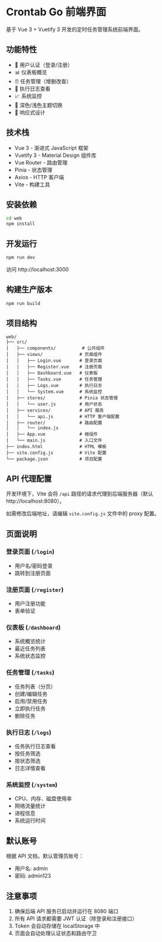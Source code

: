 # Crontab Go 前端界面

基于 Vue 3 + Vuetify 3 开发的定时任务管理系统前端界面。

## 功能特性

- 🔐 用户认证（登录/注册）
- 📊 仪表板概览
- ⏰ 任务管理（增删改查）
- 📝 执行日志查看
- 📈 系统监控
- 🌙 深色/浅色主题切换
- 📱 响应式设计

## 技术栈

- Vue 3 - 渐进式 JavaScript 框架
- Vuetify 3 - Material Design 组件库
- Vue Router - 路由管理
- Pinia - 状态管理
- Axios - HTTP 客户端
- Vite - 构建工具

## 安装依赖

```bash
cd web
npm install
```

## 开发运行

```bash
npm run dev
```

访问 http://localhost:3000

## 构建生产版本

```bash
npm run build
```

## 项目结构

```
web/
├── src/
│   ├── components/          # 公共组件
│   ├── views/              # 页面组件
│   │   ├── Login.vue       # 登录页面
│   │   ├── Register.vue    # 注册页面
│   │   ├── Dashboard.vue   # 仪表板
│   │   ├── Tasks.vue       # 任务管理
│   │   ├── Logs.vue        # 执行日志
│   │   └── System.vue      # 系统监控
│   ├── stores/             # Pinia 状态管理
│   │   └── user.js         # 用户状态
│   ├── services/           # API 服务
│   │   └── api.js          # HTTP 客户端配置
│   ├── router/             # 路由配置
│   │   └── index.js
│   ├── App.vue             # 根组件
│   └── main.js             # 入口文件
├── index.html              # HTML 模板
├── vite.config.js          # Vite 配置
└── package.json            # 项目配置
```

## API 代理配置

开发环境下，Vite 会将 `/api` 路径的请求代理到后端服务器（默认 http://localhost:8080）。

如需修改后端地址，请编辑 `vite.config.js` 文件中的 proxy 配置。

## 页面说明

### 登录页面 (`/login`)
- 用户名/密码登录
- 跳转到注册页面

### 注册页面 (`/register`)
- 用户注册功能
- 表单验证

### 仪表板 (`/dashboard`)
- 系统概览统计
- 最近任务列表
- 系统状态监控

### 任务管理 (`/tasks`)
- 任务列表（分页）
- 创建/编辑任务
- 启用/禁用任务
- 立即执行任务
- 删除任务

### 执行日志 (`/logs`)
- 任务执行日志查看
- 按任务筛选
- 按状态筛选
- 日志详情查看

### 系统监控 (`/system`)
- CPU、内存、磁盘使用率
- 网络流量统计
- 进程信息
- 系统运行时间

## 默认账号

根据 API 文档，默认管理员账号：
- 用户名: admin
- 密码: admin123

## 注意事项

1. 确保后端 API 服务已启动并运行在 8080 端口
2. 所有 API 请求都需要 JWT 认证（除登录和注册接口）
3. Token 会自动存储在 localStorage 中
4. 页面会自动处理认证状态和路由守卫